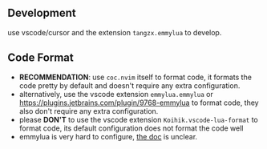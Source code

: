 ## Development
use vscode/cursor and the extension `tangzx.emmylua` to develop.

## Code Format
- **RECOMMENDATION**: use `coc.nvim` itself to format code, it formats the code pretty by default and doesn't require any extra configuration.
- alternatively, use the vscode extension `emmylua.emmylua` or https://plugins.jetbrains.com/plugin/9768-emmylua to format code, they also don't require any extra configuration.
- please **DON'T** to use the vscode extension `Koihik.vscode-lua-format` to format code, its default configuration does not format the code well
- emmylua is very hard to configure, [the doc](https://github.com/CppCXY/EmmyLuaCodeStyle/blob/master/lua.template.editorconfig) is unclear.
